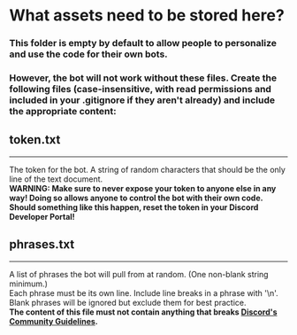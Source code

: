 # What assets need to be stored here?
### This folder is empty by default to allow people to personalize and use the code for their own bots.
### However, the bot will not work without these files. Create the following files (case-insensitive, with read permissions and included in your .gitignore if they aren't already) and include the appropriate content:

## token.txt
___
The token for the bot. A string of random characters that should be the only line of the
text document. \
**WARNING: Make sure to never expose your token to anyone else in any way!
Doing so allows anyone to control the bot with their own code. 
Should something like this happen, reset the token in your Discord Developer Portal!**

## phrases.txt
___
A list of phrases the bot will pull from at random. (One non-blank string minimum.) \
Each phrase must be its own line. Include line breaks in a phrase with '\n'. \
Blank phrases will be ignored but exclude them for best practice. \
**The content of this file must not contain anything that breaks [Discord's Community Guidelines](https://discord.com/guidelines).**
